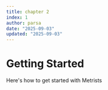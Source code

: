 ```yaml
---
title: chapter 2
index: 1
author: parsa
date: "2025-09-03"
updated: "2025-09-03"
---
```


# Getting Started

Here's how to get started with Metrists
